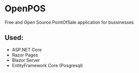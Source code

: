 # OpenPOS
Free and Open Source PointOfSale application for bussinesses

## Used:
- ASP.NET Core
- Razor Pages
- Blazor Server
- EntityFramework Core (Posgresql)
